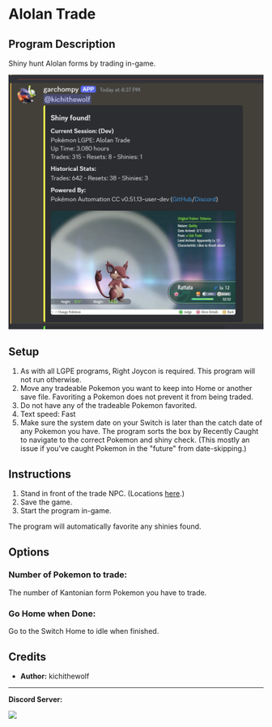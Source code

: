 # Alolan Trade

## Program Description

Shiny hunt Alolan forms by trading in-game.

<img src="images/AlolanTrade-0.png">

## Setup

1. As with all LGPE programs, Right Joycon is required. This program will not run otherwise.
2. Move any tradeable Pokemon you want to keep into Home or another save file. Favoriting a Pokemon does not prevent it from being traded.
3. Do not have any of the tradeable Pokemon favorited.
4. Text speed: Fast
5. Make sure the system date on your Switch is later than the catch date of any Pokemon you have. The program sorts the box by Recently Caught to navigate to the correct Pokemon and shiny check. (This mostly an issue if you've caught Pokemon in the "future" from date-skipping.)

## Instructions

1. Stand in front of the trade NPC. (Locations [here](https://www.serebii.net/letsgopikachueevee/trade.shtml).)
2. Save the game.
3. Start the program in-game.

The program will automatically favorite any shinies found.

## Options

### Number of Pokemon to trade:

The number of Kantonian form Pokemon you have to trade.

### Go Home when Done:

Go to the Switch Home to idle when finished.


## Credits

- **Author:** kichithewolf


<hr>

**Discord Server:** 

[<img src="https://canary.discordapp.com/api/guilds/695809740428673034/widget.png?style=banner2">](https://discord.gg/cQ4gWxN)
